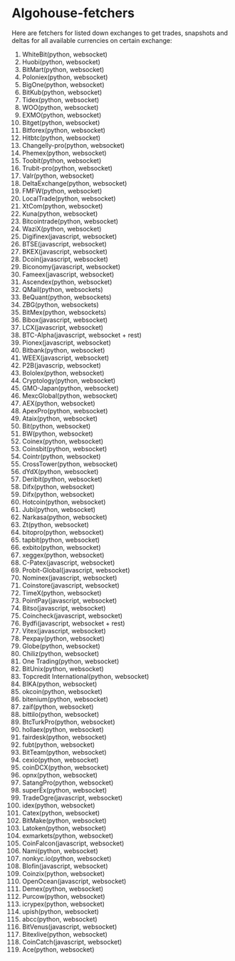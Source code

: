 # Algohouse-fetchers

Here are fetchers for listed down exchanges to get trades, snapshots and deltas for all available currencies on certain exchange:
 1. WhiteBit(python, websocket)
 2. Huobi(python, websocket)
 3. BitMart(python, websocket)
 4. Poloniex(python, websocket)
 5. BigOne(python, websocket)
 6. BitKub(python, websocket)
 7. Tidex(python, websocket)
 8. WOO(python, websocket)
 9. EXMO(python, websocket)
10. Bitget(python, websocket) 
11. Bitforex(python, websocket)
12. Hitbtc(python, websocket)
13. Changelly-pro(python, websocket)
14. Phemex(python, websocket)
15. Toobit(python, websocket)
16. Trubit-pro(python, websocket)
17. Valr(python, websocket)
18. DeltaExchange(python, websocket)
19. FMFW(python, websocket)
20. LocalTrade(python, websocket)
21. XtCom(python, websocket)
22. Kuna(python, websocket)
23. Bitcointrade(python, websocket)
24. WaziX(python, websocket)
25. Digifinex(javascript, websocket)
26. BTSE(javascript, websocket)
27. BKEX(javascript, websocket)
28. Dcoin(javascript, websocket)
29. Biconomy(javascript, websocket)
30. Fameex(javascript, websocket)
31. Ascendex(python, websocket)
32. QMail(python, websockets)
33. BeQuant(python, websockets)
34. ZBG(python, websockets)
35. BitMex(python, websockets)
36. Bibox(javascript, websocket)
37. LCX(javascript, websocket)
38. BTC-Alpha(javascript, websocket + rest)
39. Pionex(javascript, websocket)
40. Bitbank(python, websocket)
41. WEEX(javascript, websocket)
42. P2B(javascrip, websocket)
43. Bololex(python, websocket)
44. Cryptology(python, websocket)
45. GMO-Japan(python, websocket)
46. MexcGlobal(python, websocket)
47. AEX(python, websocket)
48. ApexPro(python, websocket)
49. Ataix(python, websocket)
50. Bit(python, websocket)
51. BW(python, websocket)
52. Coinex(python, websocket)
53. Coinsbit(python, websocket)
54. Cointr(python, websocket)
55. CrossTower(python, websocket)
56. dYdX(python, websocket)
57. Deribit(python, websocket)
58. Difx(python, websocket)
59. Difx(python, websocket)
60. Hotcoin(python, websocket)
61. Jubi(python, websocket)
62. Narkasa(python, websocket)
63. Zt(python, websocket)
64. bitopro(python, websocket)
65. tapbit(python, websocket)
66. exbito(python, websocket)
67. xeggex(python, websocket)
68. C-Patex(javascript, websocket)
69. Probit-Global(javascript, websocket)
70. Nominex(javascript, websocket)
71. Coinstore(javascript, websocket)
72. TimeX(python, websocket)
73. PointPay(javascript, websocket)
74. Bitso(javascript, websocket)
75. Coincheck(javascript, websocket)
76. Bydfi(javascript, websocket + rest)
77. Vitex(javascript, websocket)
78. Pexpay(python, websocket)
79. Globe(python, websocket)
80. Chiliz(python, websocket)
81. One Trading(python, websocket)
82. BitUnix(python, websocket)
83. Topcredit International(python, websocket)
84. BIKA(python, websocket)
85. okcoin(python, websocket)
86. bitenium(python, websocket)
87. zaif(python, websocket)
88. bittilo(python, websocket)
89. BtcTurkPro(python, websocket)
90. hollaex(python, websocket)
91. fairdesk(python, websocket)
92. fubt(python, websocket)
93. BitTeam(python, websocket)
94. cexio(python, websocket)
95. coinDCX(python, websocket)
96. opnx(python, websocket)
97. SatangPro(python, websocket)
98. superEx(python, websocket)
99. TradeOgre(javascript, websocket)
100. idex(python, websocket)
101. Catex(python, websocket)
102. BitMake(python, websocket)
103. Latoken(python, websocket)
104. exmarkets(python, websocket)
105. CoinFalcon(javascript, websocket)
106. Nami(python, websocket)
107. nonkyc.io(python, websocket)
108. Blofin(javascript, websocket)
109. Coinzix(python, websocket)
110. OpenOcean(javascript, websocket)
111. Demex(python, websocket)
112. Purcow(python, websocket)
113. icrypex(python, websocket)
114. upish(python, websocket)
115. abcc(python, websocket)
116. BitVenus(javascript, websocket)
117. Bitexlive(python, websocket)
118. CoinCatch(javascript, websocket)
119. Ace(python, websocket)
